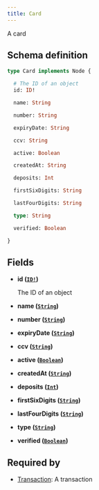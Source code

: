 ```yaml
---
title: Card
---
```


A card

## Schema definition
```graphql
type Card implements Node {

  # The ID of an object
  id: ID!

  name: String

  number: String

  expiryDate: String

  ccv: String

  active: Boolean

  createdAt: String

  deposits: Int

  firstSixDigits: String

  lastFourDigits: String

  type: String

  verified: Boolean

}
```

## Fields

* **id ([`ID!`](graphql/schema/id.md))**

  The ID of an object

* **name ([`String`](graphql/schema/string.md))**


* **number ([`String`](graphql/schema/string.md))**


* **expiryDate ([`String`](graphql/schema/string.md))**


* **ccv ([`String`](graphql/schema/string.md))**


* **active ([`Boolean`](graphql/schema/boolean.md))**


* **createdAt ([`String`](graphql/schema/string.md))**


* **deposits ([`Int`](graphql/schema/int.md))**


* **firstSixDigits ([`String`](graphql/schema/string.md))**


* **lastFourDigits ([`String`](graphql/schema/string.md))**


* **type ([`String`](graphql/schema/string.md))**


* **verified ([`Boolean`](graphql/schema/boolean.md))**



## Required by
* [Transaction](graphql/schema/transaction.md): A transaction
